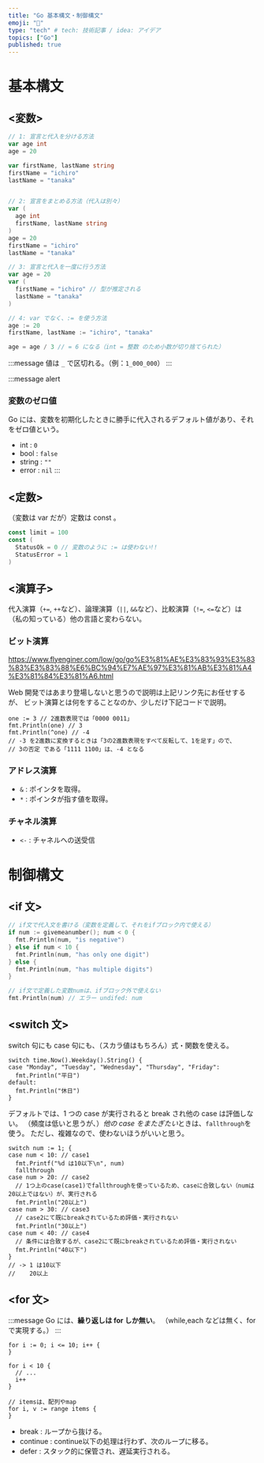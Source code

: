 ```yaml
---
title: "Go 基本構文・制御構文"
emoji: "🙆"
type: "tech" # tech: 技術記事 / idea: アイデア
topics: ["Go"]
published: true
---
```


# 基本構文

## <変数>

```go
// 1: 宣言と代入を分ける方法
var age int
age = 20

var firstName, lastName string
firstName = "ichiro"
lastName = "tanaka"


// 2: 宣言をまとめる方法（代入は別々）
var (
  age int
  firstName, lastName string
)
age = 20
firstName = "ichiro"
lastName = "tanaka"

// 3: 宣言と代入を一度に行う方法
var age = 20
var (
  firstName = "ichiro" // 型が推定される
  lastName = "tanaka"
)

// 4: var でなく、:= を使う方法
age := 20
firstName, lastName := "ichiro", "tanaka"

age = age / 3 // = 6 になる（int = 整数 のため小数が切り捨てられた）
```

:::message
値は `_` で区切れる。（例：`1_000_000`）
:::

:::message alert

### 変数のゼロ値

Go には、変数を初期化したときに勝手に代入されるデフォルト値があり、それをゼロ値という。

- int : `0`
- bool : `false`
- string : `""`
- error : `nil`
  :::

## <定数>

（変数は var だが）定数は const 。

```go
const limit = 100
const (
  StatusOk = 0 // 変数のように := は使わない!!
  StatusError = 1
)
```

## <演算子>

代入演算（`+=`, `++`など）、論理演算（`||`, `&&`など）、比較演算（`!=`, `<=`など）は
（私の知っている）他の言語と変わらない。

### ビット演算

https://www.flyenginer.com/low/go/go%E3%81%AE%E3%83%93%E3%83%83%E3%83%88%E6%BC%94%E7%AE%97%E3%81%AB%E3%81%A4%E3%81%84%E3%81%A6.html

Web 開発ではあまり登場しないと思うので説明は上記リンク先にお任せするが、
ビット演算とは何をすることなのか、少しだけ下記コードで説明。

```go:否定(^)だけピックアップ
one := 3 // 2進数表現では「0000 0011」
fmt.Println(one) // 3
fmt.Println(^one) // -4
// -3 を2進数に変換するときは「3の2進数表現をすべて反転して、1を足す」ので、
// 3の否定 である「1111 1100」は、-4 となる
```

### アドレス演算

- `&` : ポインタを取得。
- `*` : ポインタが指す値を取得。

### チャネル演算

- `<-` : チャネルへの送受信

# 制御構文

## <if 文>

```go
// if文で代入文を書ける（変数を定義して、それをifブロック内で使える）
if num := givemeanumber(); num < 0 {
  fmt.Println(num, "is negative")
} else if num < 10 {
  fmt.Println(num, "has only one digit")
} else {
  fmt.Println(num, "has multiple digits")
}

// if文で定義した変数numは、ifブロック外で使えない
fmt.Println(num) // エラー undifed: num
```

## <switch 文>

switch 句にも case 句にも、（スカラ値はもちろん）式・関数を使える。

```go:switch句に式を使用
switch time.Now().Weekday().String() {
case "Monday", "Tuesday", "Wednesday", "Thursday", "Friday":
  fmt.Println("平日")
default:
  fmt.Println("休日")
}
```

デフォルトでは、1 つの case が実行されると break され他の case は評価しない。
（頻度は低いと思うが、）*他の case をまたぎたい*ときは、`fallthrough`を使う。
ただし、複雑なので、使わないほうがいいと思う。

```go:fallthroughの説明用
switch num := 1; {
case num < 10: // case1
  fmt.Printf("%d は10以下\n", num)
  fallthrough
case num > 20: // case2
  // 1つ上のcase(case1)でfallthroughを使っているため、caseに合致しない（numは20以上ではない）が、実行される
  fmt.Println("20以上")
case num > 30: // case3
  // case2にて既にbreakされているため評価・実行されない
  fmt.Println("30以上")
case num < 40: // case4
  // 条件には合致するが、case2にて既にbreakされているため評価・実行されない
  fmt.Println("40以下")
}
// -> 1 は10以下
//    20以上
```

## <for 文>

:::message
Go には、**繰り返しは for しか無い**。
（while,each などは無く、forで実現する。）
:::

```go:シンプルなfor
for i := 0; i <= 10; i++ {
}
```

```go:while
for i < 10 {
  // ...
  i++
}
```

```go:each
// itemsは、配列やmap
for i, v := range items {
}
```

- break : ループから抜ける。
- continue : continue以下の処理は行わず、次のループに移る。
- defer : スタック的に保管され、遅延実行される。
